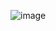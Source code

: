 ![image](https://github.com/kulhara-ankit/text-editor-reactjs/assets/146313680/7ca7a9c2-e22a-4142-9562-128cd932c7c2)
